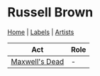 # Russell Brown

[Home](../index.md) | [Labels](../labels.md) | [Artists](../artists.md)

| Act | Role |
|---|---|
| [Maxwell's Dead](maxwells-dead.md) | - |